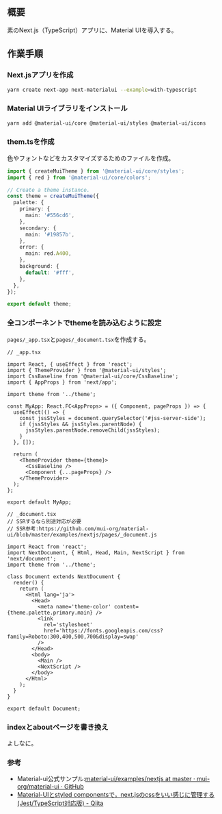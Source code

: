 ## 概要

素のNext.js（TypeScript）アプリに、Material UIを導入する。

## 作業手順

### Next.jsアプリを作成

```bash
yarn create next-app next-materialui --example=with-typescript
```


### Material UIライブラリをインストール
```bash
yarn add @material-ui/core @material-ui/styles @material-ui/icons
```

### them.tsを作成

色やフォントなどをカスタマイズするためのファイルを作成。

```ts
import { createMuiTheme } from '@material-ui/core/styles';
import { red } from '@material-ui/core/colors';

// Create a theme instance.
const theme = createMuiTheme({
  palette: {
    primary: {
      main: '#556cd6',
    },
    secondary: {
      main: '#19857b',
    },
    error: {
      main: red.A400,
    },
    background: {
      default: '#fff',
    },
  },
});

export default theme;
```

### 全コンポーネントでthemeを読み込むように設定

`pages/_app.tsx`と`pages/_document.tsx`を作成する。

```tsx
// _app.tsx

import React, { useEffect } from 'react';
import { ThemeProvider } from '@material-ui/styles';
import CssBaseline from '@material-ui/core/CssBaseline';
import { AppProps } from 'next/app';

import theme from '../theme';

const MyApp: React.FC<AppProps> = ({ Component, pageProps }) => {
  useEffect(() => {
    const jssStyles = document.querySelector('#jss-server-side');
    if (jssStyles && jssStyles.parentNode) {
      jssStyles.parentNode.removeChild(jssStyles);
    }
  }, []);

  return (
    <ThemeProvider theme={theme}>
      <CssBaseline />
      <Component {...pageProps} />
    </ThemeProvider>
  );
};

export default MyApp;

```

```tsx
// _document.tsx
// SSRするなら別途対応が必要
// SSR参考:https://github.com/mui-org/material-ui/blob/master/examples/nextjs/pages/_document.js

import React from 'react';
import NextDocument, { Html, Head, Main, NextScript } from 'next/document';
import theme from '../theme';

class Document extends NextDocument {
  render() {
    return (
      <Html lang='ja'>
        <Head>
          <meta name='theme-color' content={theme.palette.primary.main} />
          <link
            rel='stylesheet'
            href='https://fonts.googleapis.com/css?family=Roboto:300,400,500,700&display=swap'
          />
        </Head>
        <body>
          <Main />
          <NextScript />
        </body>
      </Html>
    );
  }
}

export default Document;
```

### indexとaboutページを書き換え

よしなに。


### 参考
- Material-ui公式サンプル:[material-ui/examples/nextjs at master · mui-org/material-ui · GitHub](https://github.com/mui-org/material-ui/tree/master/examples/nextjs)
- [Material-UIとstyled componentsで，next.jsのcssをいい感じに管理する (Jest/TypeScript対応版) - Qiita](https://qiita.com/o3c9/items/2551820edc156704edba#6-material-ui--styled-components%E3%81%AE%E5%B0%8E%E5%85%A5)
